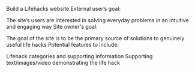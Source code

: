 Build a Lifehacks website
External user’s goal:

The site’s users are interested in solving everyday problems in an intuitive and engaging way
Site owner's goal:

The goal of the site is to be the primary source of solutions to genuinely useful life hacks
Potential features to include:

Lifehack categories and supporting information
Supporting text/images/video demonstrating the life hack

